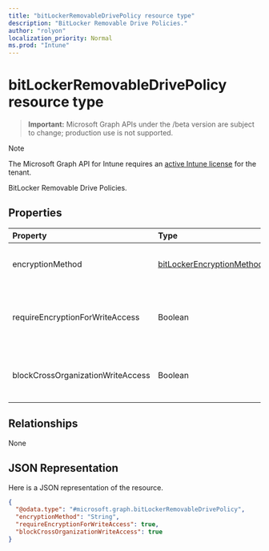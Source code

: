 ```yaml
---
title: "bitLockerRemovableDrivePolicy resource type"
description: "BitLocker Removable Drive Policies."
author: "rolyon"
localization_priority: Normal
ms.prod: "Intune"
---
```


# bitLockerRemovableDrivePolicy resource type

> **Important:** Microsoft Graph APIs under the /beta version are subject to change; production use is not supported.

> [!NOTE]
> The Microsoft Graph API for Intune requires an [active Intune license](https://go.microsoft.com/fwlink/?linkid=839381) for the tenant.

BitLocker Removable Drive Policies.

## Properties
|Property|Type|Description|
|:---|:---|:---|
|encryptionMethod|[bitLockerEncryptionMethod](../resources/intune-deviceconfig-bitlockerencryptionmethod.md)|Select the encryption method for removable  drives. Possible values are: `aesCbc128`, `aesCbc256`, `xtsAes128`, `xtsAes256`.|
|requireEncryptionForWriteAccess|Boolean|Indicates whether to block write access to devices configured in another organization.  If requireEncryptionForWriteAccess is false, this value does not affect.|
|blockCrossOrganizationWriteAccess|Boolean|This policy setting determines whether BitLocker protection is required for removable data drives to be writable on a computer.|

## Relationships
None

## JSON Representation
Here is a JSON representation of the resource.
<!-- {
  "blockType": "resource",
  "@odata.type": "microsoft.graph.bitLockerRemovableDrivePolicy"
}
-->
``` json
{
  "@odata.type": "#microsoft.graph.bitLockerRemovableDrivePolicy",
  "encryptionMethod": "String",
  "requireEncryptionForWriteAccess": true,
  "blockCrossOrganizationWriteAccess": true
}
```





